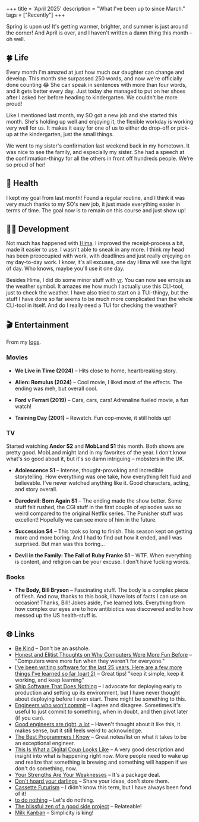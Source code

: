 +++
title = 'April 2025'
description = "What I've been up to since March."
tags = ["Recently"]
+++

Spring is upon us! It's getting warmer, brighter, and summer is just around the
corner! And April is over, and I haven't written a damn thing this month – oh
well.

## 🍀 Life

Every month I'm amazed at just how much our daughter can change and develop.
This month she surpassed 250 words, and now we're officially done counting 😂
She can speak in sentences with more than four words, and it gets better every
day. Just today she managed to put on her shoes after I asked her before heading
to kindergarten. We couldn't be more proud!

Like I mentioned last month, my SO got a new job and she started this month.
She's holding up well and enjoying it, the flexible workday is working very well
for us. It makes it easy for one of us to either do drop-off or pick-up at the
kindergarten, just the small things.

We went to my sister's confirmation last weekend back in my hometown. It was
nice to see the family, and especially my sister. She had a speech at the
confirmation-thingy for all the others in front off hundreds people. We're so
proud of her!

## 💪 Health

I kept my goal from last month! Found a regular routine, and I think it was very
much thanks to my SO's new job, it just made everything easier in terms of time.
The goal now is to remain on this course and just show up!

## 🧑‍💻 Development

Not much has happened with [Hima](https://sr.ht/~timharek/hima/). I improved the
receipt-process a bit, made it easier to use. I wasn't able to sneak in any
more. I think my head has been preoccupied with work, with deadlines and just
really enjoying on my day-to-day work. I know, it's all excuses, one day Hima
will see the light of day. Who knows, maybe you'll use it one day.

Besides Hima, I did do some minor stuff with [yr](https://sr.ht/~timharek/yr/).
You can now see emojis as the weather symbol. It amazes me how much I actually
use this CLI-tool, just to check the weather. I have also tried to start on a
TUI-thingy, but the stuff I have done so far seems to be much more complicated
than the whole CLI-tool in itself. And do I really need a TUI for checking the
weather?

## 🎬 Entertainment

From my [logs](/logs).

### Movies

- **We Live in Time (2024)** – Hits close to home, heartbreaking story.

- **Alien: Romulus (2024)** – Cool movie, I liked most of the effects. The
  ending was meh, but overall cool.

- **Ford v Ferrari (2019)** – Cars, cars, cars! Adrenaline fueled movie, a fun
  watch!

- **Training Day (2001)** – Rewatch. Fun cop-movie, it still holds up!

### TV

Started watching **Andor S2** and **MobLand S1** this month. Both shows are
pretty good. MobLand might land in my favorites of the year. I don't know what's
so good about it, but it's so damn intriguing – mobsters in the UK.

- **Adolescence S1** – Intense, thought-provoking and incredible storytelling.
  How everything was one take, how everything felt fluid and believable. I've
  never watched anything like it. Good characters, acting, and story overall.

- **Daredevil: Born Again S1** – The ending made the show better. Some stuff
  felt rushed, the CGI stuff in the first couple of episodes was so weird
  compared to the original Netflix series. The Punisher stuff was excellent!
  Hopefully we can see more of him in the future.

- **Succession S4** – This took so long to finish. This season kept on getting
  more and more boring. And I had to find out how it ended, and I was surprised.
  But man was this boring...

- **Devil in the Family: The Fall of Ruby Franke S1** – WTF. When everything is
  content, and religion can be your excuse. I don't have fucking words.

### Books

- **The Body, Bill Bryson** – Fascinating stuff. The body is a complex piece of
  flesh. And now, thanks to this book, I have lots of facts I can use on
  occasion! Thanks, Bill! Jokes aside, I've learned lots. Everything from how
  complex our eyes are to how antibiotics was discovered and to how messed up
  the US health-stuff is.

## 🌐 Links

- [Be Kind] – Don't be an asshole.
- [Honest and Elitist Thoughts on Why Computers Were More Fun Before] –
  "Computers were more fun when they weren't for everyone."
- [I've been writing software for the last 25 years. Here are a few more things
  I've learned so far (part 2)] – Great tips! "keep it simple, keep it working,
  and keep learning"
- [Ship Software That Does Nothing] – I advocate for deploying early to
  production and setting up its environment, but I have never thought about
  deploying before I even start. There might be something to this.
- [Engineers who won’t commit] – I agree and disagree. Sometimes it's useful to
  just commit to something, when in doubt, and then pivot later (if you can).
- [Good engineers are right, a lot] – Haven't thought about it like this, it
  makes sense, but it still feels weird to acknowledge.
- [The Best Programmers I Know] – Great notes/list on what it takes to be an
  exceptional engineer.
- [This Is What a Digital Coup Looks Like] – A very good description and insight
  into what is happening right now. More people need to wake up and realize that
  something is brewing and something will happen if we don't do something, now.
- [Your Strengths Are Your Weaknesses] – It's a package deal.
- [Don't hoard your darlings] – Share your ideas, don't store them.
- [Cassette Futurism] – I didn't know this term, but I have always been fond of
  it!
- [to do nothing] – Let's do nothing.
- [The blissful zen of a good side project] – Relateable!
- [Milk Kanban] – Simplicity is king!

[Be Kind]: https://boz.com/articles/be-kind
[Honest and Elitist Thoughts on Why Computers Were More Fun Before]:
  https://www.datagubbe.se/aficion/
[I've been writing software for the last 25 years. Here are a few more things I've learned so far (part 2)]:
  https://blog.rpanachi.com/after-25-years-writing-software-here-are-a-few-more-things-ive-learned-so-far-part2
[Ship Software That Does Nothing]:
  https://kerrick.blog/articles/2025/ship-software-that-does-nothing/
[Engineers who won’t commit]: https://www.seangoedecke.com/taking-a-position/
[Good engineers are right, a lot]:
  https://www.seangoedecke.com/being-right-a-lot/
[The Best Programmers I Know]: https://endler.dev/2025/best-programmers/
[This Is What a Digital Coup Looks Like]:
  https://www.youtube.com/watch?v=TZOoT8AbkNE
[Your Strengths Are Your Weaknesses]:
  https://terriblesoftware.org/2025/03/31/your-strengths-are-your-weaknesses/
[Don't hoard your darlings]:
  https://notes.alongtheray.com/dont-hoard-your-darlings
[Cassette Futurism]: https://aesthetics.fandom.com/wiki/Cassette_Futurism
[to do nothing]: https://shilin.ca/to-do-nothing/
[The blissful zen of a good side project]:
  https://joshcollinsworth.com/blog/the-blissful-zen-of-a-good-side-project
[Milk Kanban]:
  https://brodzinski.com/2025/03/milk-kanban.html?utm_source=changelog-news
